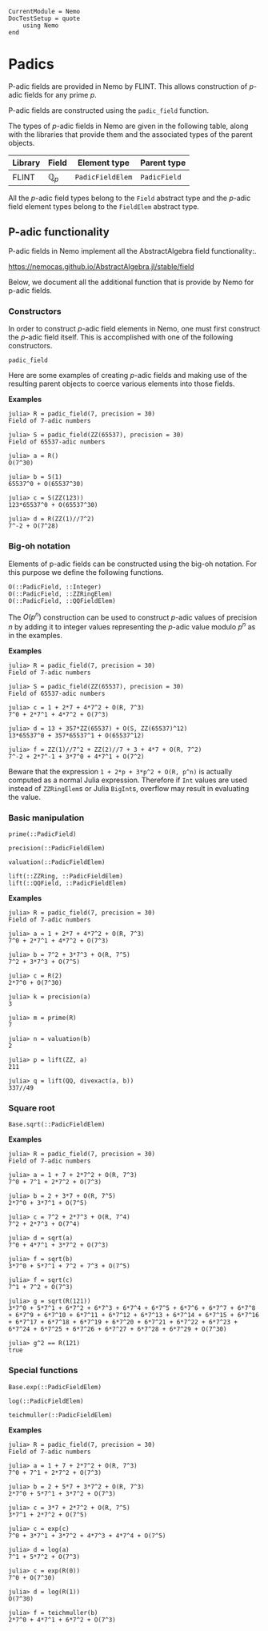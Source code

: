 ```@meta
CurrentModule = Nemo
DocTestSetup = quote
    using Nemo
end
```

# Padics

P-adic fields are provided in Nemo by FLINT. This allows construction of
$p$-adic fields for any prime $p$.

P-adic fields are constructed using the `padic_field` function.

The types of $p$-adic fields in Nemo are given in the following table, along
with the libraries that provide them and the associated types of the parent
objects.

 Library | Field            | Element type | Parent type
---------|----------------|----------------|---------------------
FLINT    | $\mathbb{Q}_p$ | `PadicFieldElem`        | `PadicField`

All the $p$-adic field types belong to the `Field` abstract type and the
$p$-adic field element types belong to the `FieldElem` abstract type.

## P-adic functionality

P-adic fields in Nemo implement all the AbstractAlgebra field functionality:.

<https://nemocas.github.io/AbstractAlgebra.jl/stable/field>

Below, we document all the additional function that is provide by Nemo for p-adic
fields.

### Constructors

In order to construct $p$-adic field elements in Nemo, one must first construct
the $p$-adic field itself. This is accomplished with one of the following
constructors.

```@docs
padic_field
```

Here are some examples of creating $p$-adic fields and making use of the
resulting parent objects to coerce various elements into those fields.

**Examples**

```jldoctest
julia> R = padic_field(7, precision = 30)
Field of 7-adic numbers

julia> S = padic_field(ZZ(65537), precision = 30)
Field of 65537-adic numbers

julia> a = R()
O(7^30)

julia> b = S(1)
65537^0 + O(65537^30)

julia> c = S(ZZ(123))
123*65537^0 + O(65537^30)

julia> d = R(ZZ(1)//7^2)
7^-2 + O(7^28)
```

### Big-oh notation

Elements of p-adic fields can  be constructed using the big-oh notation. For this
purpose we define the following functions.

```@docs
O(::PadicField, ::Integer)
O(::PadicField, ::ZZRingElem)
O(::PadicField, ::QQFieldElem)
```

The $O(p^n)$ construction can be used to construct $p$-adic values of precision
$n$ by adding it to integer values representing the $p$-adic value modulo
$p^n$ as in the examples.

**Examples**

```jldoctest
julia> R = padic_field(7, precision = 30)
Field of 7-adic numbers

julia> S = padic_field(ZZ(65537), precision = 30)
Field of 65537-adic numbers

julia> c = 1 + 2*7 + 4*7^2 + O(R, 7^3)
7^0 + 2*7^1 + 4*7^2 + O(7^3)

julia> d = 13 + 357*ZZ(65537) + O(S, ZZ(65537)^12)
13*65537^0 + 357*65537^1 + O(65537^12)

julia> f = ZZ(1)//7^2 + ZZ(2)//7 + 3 + 4*7 + O(R, 7^2)
7^-2 + 2*7^-1 + 3*7^0 + 4*7^1 + O(7^2)
```

Beware that the expression `1 + 2*p + 3*p^2 + O(R, p^n)` is actually computed
as a normal Julia expression. Therefore if `Int` values are used instead
of `ZZRingElem`s or Julia `BigInt`s, overflow may result in evaluating the
value.

### Basic manipulation

```@docs
prime(::PadicField)
```

```@docs
precision(::PadicFieldElem)
```

```@docs
valuation(::PadicFieldElem)
```

```@docs
lift(::ZZRing, ::PadicFieldElem)
lift(::QQField, ::PadicFieldElem)
```

**Examples**

```jldoctest
julia> R = padic_field(7, precision = 30)
Field of 7-adic numbers

julia> a = 1 + 2*7 + 4*7^2 + O(R, 7^3)
7^0 + 2*7^1 + 4*7^2 + O(7^3)

julia> b = 7^2 + 3*7^3 + O(R, 7^5)
7^2 + 3*7^3 + O(7^5)

julia> c = R(2)
2*7^0 + O(7^30)

julia> k = precision(a)
3

julia> m = prime(R)
7

julia> n = valuation(b)
2

julia> p = lift(ZZ, a)
211

julia> q = lift(QQ, divexact(a, b))
337//49
```

### Square root

```@docs
Base.sqrt(::PadicFieldElem)
```

**Examples**

```jldoctest
julia> R = padic_field(7, precision = 30)
Field of 7-adic numbers

julia> a = 1 + 7 + 2*7^2 + O(R, 7^3)
7^0 + 7^1 + 2*7^2 + O(7^3)

julia> b = 2 + 3*7 + O(R, 7^5)
2*7^0 + 3*7^1 + O(7^5)

julia> c = 7^2 + 2*7^3 + O(R, 7^4)
7^2 + 2*7^3 + O(7^4)

julia> d = sqrt(a)
7^0 + 4*7^1 + 3*7^2 + O(7^3)

julia> f = sqrt(b)
3*7^0 + 5*7^1 + 7^2 + 7^3 + O(7^5)

julia> f = sqrt(c)
7^1 + 7^2 + O(7^3)

julia> g = sqrt(R(121))
3*7^0 + 5*7^1 + 6*7^2 + 6*7^3 + 6*7^4 + 6*7^5 + 6*7^6 + 6*7^7 + 6*7^8 + 6*7^9 + 6*7^10 + 6*7^11 + 6*7^12 + 6*7^13 + 6*7^14 + 6*7^15 + 6*7^16 + 6*7^17 + 6*7^18 + 6*7^19 + 6*7^20 + 6*7^21 + 6*7^22 + 6*7^23 + 6*7^24 + 6*7^25 + 6*7^26 + 6*7^27 + 6*7^28 + 6*7^29 + O(7^30)

julia> g^2 == R(121)
true
```

### Special functions

```@docs
Base.exp(::PadicFieldElem)
```

```@docs
log(::PadicFieldElem)
```

```@docs
teichmuller(::PadicFieldElem)
```

**Examples**

```jldoctest
julia> R = padic_field(7, precision = 30)
Field of 7-adic numbers

julia> a = 1 + 7 + 2*7^2 + O(R, 7^3)
7^0 + 7^1 + 2*7^2 + O(7^3)

julia> b = 2 + 5*7 + 3*7^2 + O(R, 7^3)
2*7^0 + 5*7^1 + 3*7^2 + O(7^3)

julia> c = 3*7 + 2*7^2 + O(R, 7^5)
3*7^1 + 2*7^2 + O(7^5)

julia> c = exp(c)
7^0 + 3*7^1 + 3*7^2 + 4*7^3 + 4*7^4 + O(7^5)

julia> d = log(a)
7^1 + 5*7^2 + O(7^3)

julia> c = exp(R(0))
7^0 + O(7^30)

julia> d = log(R(1))
O(7^30)

julia> f = teichmuller(b)
2*7^0 + 4*7^1 + 6*7^2 + O(7^3)
``` 
